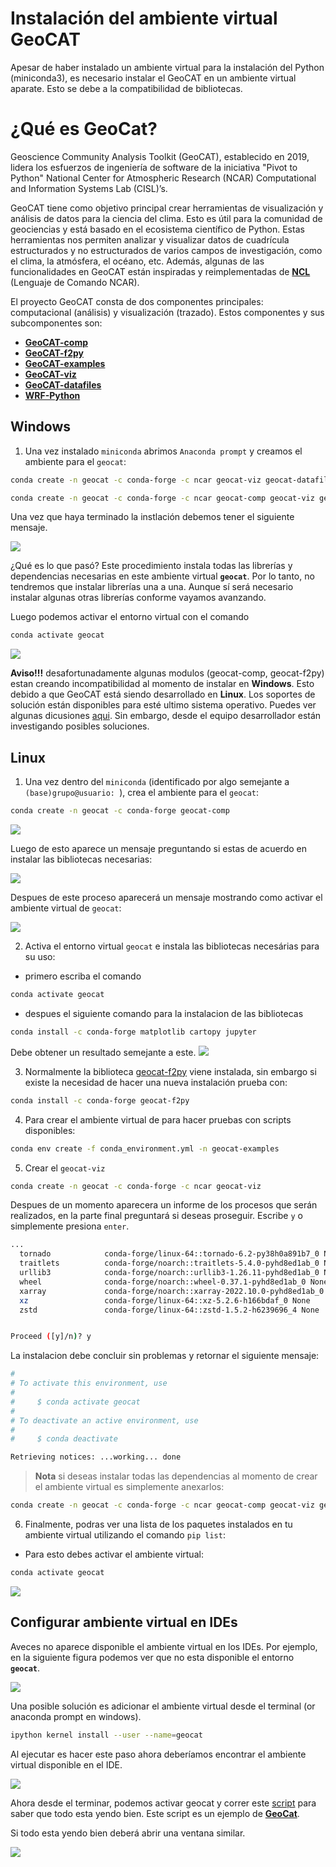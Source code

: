 # Instalación del ambiente virtual GeoCAT

Apesar de haber instalado un ambiente virtual para la instalación del Python (miniconda3), es necesario instalar el GeoCAT en un ambiente virtual aparate. Esto se debe a la compatibilidad de bibliotecas.

# ¿Qué es GeoCat?

Geoscience Community Analysis Toolkit (GeoCAT), establecido en 2019, lidera los esfuerzos de ingeniería de software de la iniciativa "Pivot to Python" National Center for Atmospheric Research (NCAR) Computational and Information Systems Lab (CISL)’s. 
 
GeoCAT tiene como objetivo principal crear herramientas de visualización y análisis de datos para la ciencia del clima. Esto es útil para la comunidad de geociencias y está basado en el ecosistema científico de Python. Estas herramientas nos permiten analizar y visualizar datos de cuadrícula estructurados y no estructurados de varios campos de investigación, como el clima, la atmósfera, el océano, etc. Además, algunas de las funcionalidades en GeoCAT están inspiradas y reimplementadas de **[NCL](https://www.ncl.ucar.edu/)** (Lenguaje de Comando NCAR).

El proyecto GeoCAT consta de dos componentes principales: computacional (análisis) y visualización (trazado). Estos componentes y sus subcomponentes son:

- **[GeoCAT-comp](https://geocat-comp.readthedocs.io/en/stable/)**
- **[GeoCAT-f2py](https://geocat-f2py.readthedocs.io/en/latest/)**
- **[GeoCAT-examples](https://geocat-examples.readthedocs.io/en/latest/)**
- **[GeoCAT-viz](https://github.com/NCAR/geocat-viz)**
- **[GeoCAT-datafiles](https://github.com/NCAR/geocat-datafiles)**
- **[WRF-Python](https://wrf-python.readthedocs.io/en/latest/)**

## **Windows**
1. Una vez instalado `miniconda` abrimos `Anaconda prompt` y creamos el ambiente para el `geocat`:

```bash
conda create -n geocat -c conda-forge -c ncar geocat-viz geocat-datafiles Python=x.x.xx
```

```bash
conda create -n geocat -c conda-forge -c ncar geocat-comp geocat-viz geocat-f2py matplotlib cartopy wrf-python jupyterlab geocat-datafiles ipykernel Python=3.9.12
```

Una vez que haya terminado la instlación debemos tener el siguiente mensaje.

![](./figs_windows/geocat_viz.png)

¿Qué es lo que pasó? Este procedimiento instala todas las librerías y dependencias necesarias en este ambiente virtual **`geocat`**. Por lo tanto, no tendremos que instalar librerías una a una. Aunque sí será necesario instalar algunas otras librerías conforme vayamos avanzando. 

Luego podemos activar el entorno virtual con el comando

```bash
conda activate geocat
```

![](./figs_windows/gecat_activate.png)

**Aviso!!!** desafortunadamente algunas modulos (geocat-comp, geocat-f2py) estan creando incompatibilidad al momento de instalar en **Windows**. Esto debido a que GeoCAT está siendo desarrollado en **Linux**. Los soportes de solución están disponibles para esté ultimo sistema operativo. Puedes ver algunas dicusiones [aqui](https://github.com/NCAR/geocat-comp/issues/131). Sin embargo, desde el equipo desarrollador están investigando posibles soluciones. 

## **Linux**
1. Una vez dentro del `miniconda` (identificado por algo semejante a `(base)grupo@usuario: `), crea el ambiente para el `geocat`:
```bash
conda create -n geocat -c conda-forge geocat-comp
```

![](./figs_linux/ambiente_geocat.png)

Luego de esto aparece un mensaje preguntando si estas de acuerdo en instalar las bibliotecas necesarias:

![](./figs_linux/geocat_yes.png)

Despues de este proceso aparecerá un mensaje mostrando como activar el ambiente virtual de `geocat`:

![](./figs_linux/activate_geocat.png)


2. Activa el entorno virtual `geocat` e instala las bibliotecas necesárias para su uso:
- primero escriba el comando
```bash
conda activate geocat
```
- despues el siguiente comando para la instalacion de las bibliotecas

```bash
conda install -c conda-forge matplotlib cartopy jupyter
```

Debe obtener un resultado semejante a este.
![](./figs_linux/install_bibs_geocat.png)

3. Normalmente la biblioteca [geocat-f2py](https://geocat-f2py.readthedocs.io/en/latest/installation.html) viene instalada, sin embargo si existe la necesidad de hacer una nueva instalación prueba con:

```bash
conda install -c conda-forge geocat-f2py
```

4. Para crear el ambiente virtual de para hacer pruebas con scripts disponibles:

```bash
conda env create -f conda_environment.yml -n geocat-examples
```

5. Crear el `geocat-viz`
```bash
conda create -n geocat -c conda-forge -c ncar geocat-viz
```

Despues de un momento aparecera un informe de los procesos que serán realizados, en la parte final preguntará si deseas proseguir. Escribe `y` o simplemente presiona `enter`.
```bash
...
  tornado            conda-forge/linux-64::tornado-6.2-py38h0a891b7_0 None
  traitlets          conda-forge/noarch::traitlets-5.4.0-pyhd8ed1ab_0 None
  urllib3            conda-forge/noarch::urllib3-1.26.11-pyhd8ed1ab_0 None
  wheel              conda-forge/noarch::wheel-0.37.1-pyhd8ed1ab_0 None
  xarray             conda-forge/noarch::xarray-2022.10.0-pyhd8ed1ab_0 None
  xz                 conda-forge/linux-64::xz-5.2.6-h166bdaf_0 None
  zstd               conda-forge/linux-64::zstd-1.5.2-h6239696_4 None


Proceed ([y]/n)? y
```

La instalacion debe concluir sin problemas y retornar el siguiente mensaje:

```bash
#
# To activate this environment, use
#
#     $ conda activate geocat
#
# To deactivate an active environment, use
#
#     $ conda deactivate

Retrieving notices: ...working... done
```

> **Nota** si deseas instalar todas las dependencias al momento de crear el ambiente virtual es simplemente anexarlos:
```bash
conda create -n geocat -c conda-forge -c ncar geocat-comp geocat-viz geocat-f2py matplotlib cartopy wrf-python jupyterlab geocat-datafiles
```


6. Finalmente, podras ver una lista de los paquetes instalados en tu ambiente virtual utilizando el comando `pip list`:
- Para esto debes activar el ambiente virtual:

```bash
conda activate geocat
```

![](./figs_linux/pip_list.png)

## Configurar ambiente virtual en IDEs

Aveces no aparece disponible el ambiente virtual en los IDEs. Por ejemplo, en la siguiente figura podemos ver que no esta disponible el entorno **`geocat`**.

![](./figs_linux/add_envi1.jpeg)

Una posible solución es adicionar el ambiente virtual desde  el terminal (or anaconda prompt en windows).

```bash
ipython kernel install --user --name=geocat
```

Al ejecutar es hacer este paso ahora deberíamos encontrar el ambiente virtual disponible en el IDE.

![](./figs_linux/add_envi2.jpeg)

Ahora desde el terminar, podemos activar geocat y correr este [script](./03a.NCL_overlay_11a.py) para saber que todo esta yendo bien. Este script es un ejemplo de [**GeoCat**](https://geocat-examples.readthedocs.io/en/latest/gallery/Overlays/NCL_overlay_11a.html#sphx-glr-gallery-overlays-ncl-overlay-11a-py). 

Si todo esta yendo bien deberá abrir una ventana similar.

![](./figs_windows/test_geocat.png)
